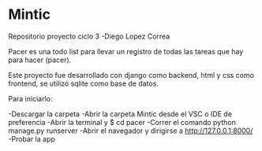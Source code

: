 # Mintic
Repositorio proyecto ciclo 3 -Diego Lopez Correa

Pacer es una todo list para llevar un registro de todas las tareas que hay para hacer (pacer).

Este proyecto fue desarrollado con django como backend, html y css como frontend, se utilizó sqlite como base de datos. 

Para iniciarlo:

  -Descargar la carpeta
  -Abrir la carpeta Mintic desde el VSC o IDE de preferencia
  -Abrir la terminal y $ cd pacer
  -Correr el comando python manage.py runserver
  -Abrir el navegador y dirigirse a http://127.0.0.1:8000/
  -Probar la app
